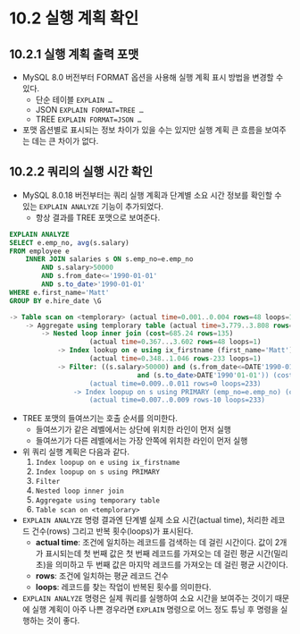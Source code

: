 # 10.2 실행 계획 확인

## 10.2.1 실행 계획 출력 포맷

- MySQL 8.0 버전부터 FORMAT 옵션을 사용해 실행 계획 표시 방법을 변경할 수 있다.
    - 단순 테이블 `EXPLAIN …`
    - JSON `EXPLAIN FORMAT=TREE …`
    - TREE `EXPLAIN FORMAT=JSON …`
- 포맷 옵션별로 표시되는 정보 차이가 있을 수는 있지만 실행 계획 큰 흐름을 보여주는 데는 큰 차이가 없다.

## 10.2.2 쿼리의 실행 시간 확인

- MySQL 8.0.18 버전부터는 쿼리 실행 계획과 단계별 소요 시간 정보를 확인할 수 있는 `EXPLAIN ANALYZE` 기능이 추가되었다.
    - 항상 결과를 TREE 포맷으로 보여준다.

```sql
EXPLAIN ANALYZE
SELECT e.emp_no, avg(s.salary)
FROM employee e
	INNER JOIN salaries s ON s.emp_no=e.emp_no
		AND s.salary>50000
		AND s.from_date<='1990-01-01'
		AND s.to_date>'1990-01-01'
WHERE e.first_name='Matt'
GROUP BY e.hire_date \G

-> Table scan on <templorary> (actual time=0.001..0.004 rows=48 loops=1)
	-> Aggregate using templorary table (actual time=3.779..3.808 rows=48 loops=1)
		-> Nested loop inner join (cost=685.24 rows=135)
					(actual time=0.367...3.602 rows=48 loops=1)
			-> Index lookup on e using ix_firstname (first_name='Matt') (cost=215.08 rows=233)
					(actual time=0.348..1.046 rows-233 loops=1)
			-> Filter: ((s.salary>50000) and (s.from_date<=DATE'1990-0101')
								and (s.to_date>DATE'1990'01-01')) (cost=0.98 rows=1)
					(actual time=0.009..0.011 rows=0 loops=233)
				-> Index loopup on s using PRIMARY (emp_no=e.emp_no) (cost=0.98 rows=10)
					(actual time=0.007..0.009 rows-10 loops=233)
```

- TREE 포맷의 들여쓰기는 호출 순서를 의미한다.
    - 들여쓰기가 같은 레벨에서는 상단에 위치한 라인이 먼저 실행
    - 들여쓰기가 다른 레벨에서는 가장 안쪽에 위치한 라인이 먼저 실행
- 위 쿼리 실행 계획은 다음과 같다.
    1. `Index loopup on e using ix_firstname`
    2. `Index loopup on s using PRIMARY`
    3. `Filter`
    4. `Nested loop inner join`
    5. `Aggregate using temporary table`
    6. `Table scan on <templorary>`
- `EXPLAIN ANALYZE` 명령 결과엔 단계별 실제 소요 시간(actual time), 처리한 레코드 건수(rows) 그리고 반복 횟수(loops)가 표시된다.
    - **actual time**: 조건에 일치하는 레코드를 검색하는 데 걸린 시간이다. 값이 2개가 표시되는데 첫 번째 값은 첫 번째 레코드를 가져오는 데 걸린 평균 시간(밀리초)을 의미하고 두 번째 값은 마지막 레코드를 가져오는 데 걸린 평균 시간이다.
    - **rows**: 조건에 일치하는 평균 레코드 건수
    - **loops**: 레코드를 찾는 작업이 반복된 횟수를 의미한다.
- `EXPLAIN ANALYZE` 명령은 실제 쿼리를 실행하여 소요 시간을 보여주는 것이기 때문에 실행 계획이 아주 나쁜 경우라면 `EXPLAIN` 명령으로 어느 정도 튜닝 후 명령을 실행하는 것이 좋다.